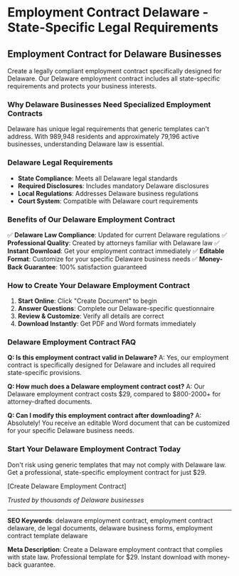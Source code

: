 # Employment Contract Delaware - State-Specific Legal Requirements

## Employment Contract for Delaware Businesses

Create a legally compliant employment contract specifically designed for Delaware. Our Delaware employment contract includes all state-specific requirements and protects your business interests.

### Why Delaware Businesses Need Specialized Employment Contracts

Delaware has unique legal requirements that generic templates can't address. With 989,948 residents and approximately 79,196 active businesses, understanding Delaware law is essential.

### Delaware Legal Requirements

- **State Compliance**: Meets all Delaware legal standards
- **Required Disclosures**: Includes mandatory Delaware disclosures
- **Local Regulations**: Addresses Delaware business regulations
- **Court System**: Compatible with Delaware court requirements

### Benefits of Our Delaware Employment Contract

✅ **Delaware Law Compliance**: Updated for current Delaware regulations
✅ **Professional Quality**: Created by attorneys familiar with Delaware law
✅ **Instant Download**: Get your employment contract immediately
✅ **Editable Format**: Customize for your specific Delaware business needs
✅ **Money-Back Guarantee**: 100% satisfaction guaranteed

### How to Create Your Delaware Employment Contract

1. **Start Online**: Click "Create Document" to begin
2. **Answer Questions**: Complete our Delaware-specific questionnaire
3. **Review & Customize**: Verify all details are correct
4. **Download Instantly**: Get PDF and Word formats immediately

### Delaware Employment Contract FAQ

**Q: Is this employment contract valid in Delaware?**
A: Yes, our employment contract is specifically designed for Delaware and includes all required state-specific provisions.

**Q: How much does a Delaware employment contract cost?**
A: Our Delaware employment contract costs $29, compared to $800-2000+ for attorney-drafted documents.

**Q: Can I modify this employment contract after downloading?**
A: Absolutely! You receive an editable Word document that can be customized for your specific Delaware business needs.

### Start Your Delaware Employment Contract Today

Don't risk using generic templates that may not comply with Delaware law. Get a professional, state-specific employment contract for just $29.

[Create Delaware Employment Contract]

_Trusted by thousands of Delaware businesses_

---

**SEO Keywords**: delaware employment contract, employment contract delaware, de legal documents, delaware business forms, employment contract template delaware

**Meta Description**: Create a Delaware employment contract that complies with state law. Professional template for $29. Instant download with money-back guarantee.
